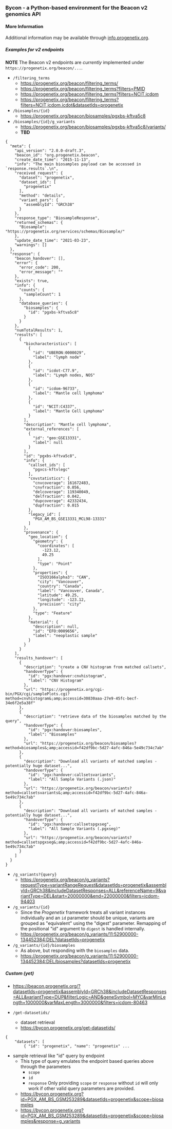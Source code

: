 ### Bycon - a Python-based environment for the Beacon v2 genomics API

#### More Information

Additional information may be available through [info.progenetix.org](https://info.progenetix.org/doc/bycon/byconplus.html).

##### Examples for v2 endpoints

**NOTE** The Beacon v2 endpoints are _currently_ implemented under
`https://progenetix.org/beacon/...`.

* `/filtering_terms`
  - <https://progenetix.org/beacon/filtering_terms/>
  - <https://progenetix.org/beacon/filtering_terms?filters=PMID>
  - <https://progenetix.org/beacon/filtering_terms?filters=NCIT,icdom>
  - <https://progenetix.org/beacon/filtering_terms?filters=NCIT,icdom,icdot&datasetIds=progenetix>
* `/biosamples/{id}`
  - <https://progenetix.org/beacon/biosamples/pgxbs-kftva5c8>
* `/biosamples/{id}/g_variants`
  - <https://progenetix.org/beacon/biosamples/pgxbs-kftva5c8/variants/>
  - **TBD**


```
{
  "meta": {
    "api_version": "2.0.0-draft.3",
    "beacon_id": "org.progenetix.beacon",
    "create_date_time": "2015-11-13",
    "info": "The main biosamples payload can be accessed in `response.results`.\n",
    "received_request": {
      "dataset": "progenetix",
      "dataset_ids": [
        "progenetix"
      ],
      "method": "details",
      "variant_pars": {
        "assemblyId": "GRCh38"
      }
    },
    "response_type": "BiosampleResponse",
    "returned_schemas": {
      "Biosample": "https://progenetix.org/services/schemas/Biosample/"
    },
    "update_date_time": "2021-03-23",
    "warnings": []
  },
  "response": {
    "beacon_handover": [],
    "error": {
      "error_code": 200,
      "error_message": ""
    },
    "exists": true,
    "info": {
      "counts": {
        "sampleCount": 1
      },
      "database_queries": {
        "biosamples": {
          "id": "pgxbs-kftva5c8"
        }
      }
    },
    "numTotalResults": 1,
    "results": [
      {
        "biocharacteristics": [
          {
            "id": "UBERON:0000029",
            "label": "lymph node"
          },
          {
            "id": "icdot-C77.9",
            "label": "Lymph nodes, NOS"
          },
          {
            "id": "icdom-96733",
            "label": "Mantle cell lymphoma"
          },
          {
            "id": "NCIT:C4337",
            "label": "Mantle Cell Lymphoma"
          }
        ],
        "description": "Mantle cell lymphoma",
        "external_references": [
          {
            "id": "geo:GSE13331",
            "label": null
          }
        ],
        "id": "pgxbs-kftva5c8",
        "info": {
          "callset_ids": [
            "pgxcs-kftvlegc"
          ],
          "cnvstatistics": {
            "cnvcoverage": 161672483,
            "cnvfraction": 0.056,
            "delcoverage": 119340049,
            "delfraction": 0.042,
            "dupcoverage": 42332434,
            "dupfraction": 0.015
          },
          "legacy_id": [
            "PGX_AM_BS_GSE13331_MCL98-13331"
          ]
        },
        "provenance": {
          "geo_location": {
            "geometry": {
              "coordinates": [
                -123.12,
                49.25
              ],
              "type": "Point"
            },
            "properties": {
              "ISO3166alpha3": "CAN",
              "city": "Vancouver",
              "country": "Canada",
              "label": "Vancouver, Canada",
              "latitude": 49.25,
              "longitude": -123.12,
              "precision": "city"
            },
            "type": "Feature"
          },
          "material": {
            "description": null,
            "id": "EFO:0009656",
            "label": "neoplastic sample"
          }
        }
      }
    ],
    "results_handover": [
      {
        "description": "create a CNV histogram from matched callsets",
        "handoverType": {
          "id": "pgx:handover:cnvhistogram",
          "label": "CNV Histogram"
        },
        "url": "https://progenetix.org/cgi-bin/PGX/cgi/samplePlots.cgi?method=cnvhistogram&;amp;accessid=30830aaa-27e9-45fc-becf-34e6f2e5a38f"
      },
      {
        "description": "retrieve data of the biosamples matched by the query",
        "handoverType": {
          "id": "pgx:handover:biosamples",
          "label": "Biosamples"
        },
        "url": "https://progenetix.org/beacon/biosamples?method=biosamples&;amp;accessid=f42df9bc-5d27-4afc-846a-5e49c734c7ab"
      },
      {
        "description": "Download all variants of matched samples - potentially huge dataset...",
        "handoverType": {
          "id": "pgx:handover:callsetsvariants",
          "label": "All Sample Variants (.json)"
        },
        "url": "https://progenetix.org/beacon/variants?method=callsetsvariants&;amp;accessid=f42df9bc-5d27-4afc-846a-5e49c734c7ab"
      },
      {
        "description": "Download all variants of matched samples - potentially huge dataset...",
        "handoverType": {
          "id": "pgx:handover:callsetspgxseg",
          "label": "All Sample Variants (.pgxseg)"
        },
        "url": "https://progenetix.org/beacon/variants?method=callsetspgxseg&;amp;accessid=f42df9bc-5d27-4afc-846a-5e49c734c7ab"
      }
    ]
  }
}
```
* `/g_variants?{query}`  
  - <https://progenetix.org/beacon/g_variants?requestType=variantRangeRequest&datasetIds=progenetix&assemblyId=GRCh38&includeDatasetResponses=ALL&referenceName=9&variantType=DEL&start=20000000&end=22000000&filters=icdom-94403>
* `/g_variants/{id}`    
  - Since the _Progenetix_ framework treats all variant instances individually
  and an `id` parameter should be unique, variants are grouped as "equivalent"
  using the "digest" parameter. Remapping of the positional "id" argument to `digest`
  is handled internally.
  - <https://progenetix.org/beacon/g_variants/11:52900000-134452384:DEL?datasetIds=progenetix>
* `/g_variants/{id}/biosamples`
  - As above, but responding with the `biosamples` data.
  - <https://progenetix.org/beacon/g_variants/11:52900000-134452384:DEL/biosamples?datasetIds=progenetix>
  
##### Custom (yet)

* <https://beacon.progenetix.org/?datasetIds=progenetix&assemblyId=GRCh38&includeDatasetResponses=ALL&variantType=DUP&filterLogic=AND&geneSymbol=MYC&varMinLength=1000000&varMaxLength=3000000&filters=icdom-80463>

* `/get-datasetids/`
  - dataset retrieval
  - <https://bycon.progenetix.org/get-datasetids/>
```
{
    "datasets": [
        { "id": "progenetix", "name": "progenetix" ...
```
* sample retrieval like "id" query by endpoint
  - This type of query emulates the endpoint based queries above through the parameters
    * `scope`
    * `id`
    * `response`
    Only providing `scope` or `response` without `id` will only work if other valid
    query parameters are provided.
  - <https://bycon.progenetix.org?id=PGX_AM_BS_GSM253289&datasetIds=progenetix&scope=biosamples>
  - <https://bycon.progenetix.org?id=PGX_AM_BS_GSM253289&datasetIds=progenetix&scope=biosamples&response=g_variants>
